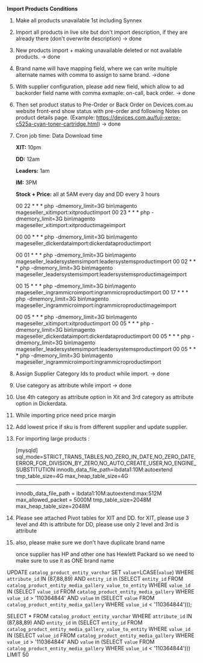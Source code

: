 **Import Products Conditions**
1) Make all products unavailable 1st including Synnex
2) Import all products in live site but don't import description,
   if they are already there (don't overwrite description) -> done
3) New products import + making unavailable deleted or not available products. -> done
4) Brand name will have mapping field, where we can write multiple
   alternate names with comma to assign to same brand. ->done
5) With supplier configuration, please add new field,
   which allow to ad backorder field name with comma exmaple: on-call, back order. -> done
6) Then set product status to Pre-Order or Back Order on Devices.com.au 
   website front-end show status with pre-order and following Notes on product details page. (Example: https://devices.com.au/fuji-xerox-c525a-cyan-toner-cartridge.html)
   -> done
7) Cron job time: Data Download time
   
   **XIT:** 10pm

   **DD:** 12am

   **Leaders:** 1am

   **IM:** 3PM

   **Stock + Price:** all at 5AM every day and DD every 3 hours
   
    00 22 * * *  php -dmemory_limit=3G  bin\magento mageseller_xitimport:xitproductimport
    00 23 * * *  php -dmemory_limit=3G bin\magento mageseller_xitimport:xitproductimageimport
    
    00 00 * * *  php -dmemory_limit=3G  bin\magento mageseller_dickerdataimport:dickerdataproductimport
    
    00 01 * * *  php -dmemory_limit=3G  bin\magento mageseller_leadersystemsimport:leadersystemsproductimport
    00 02 * * *  php -dmemory_limit=3G bin\magento mageseller_leadersystemsimport:leadersystemsproductimageimport

    00 15 * * *  php -dmemory_limit=3G  bin\magento mageseller_ingrammicroimport:ingrammicroproductimport
    00 17 * * *  php -dmemory_limit=3G bin\magento mageseller_ingrammicroimport:ingrammicroproductimageimport

    00 05 * * *  php -dmemory_limit=3G  bin\magento mageseller_xitimport:xitproductimport
    00 05 * * *  php -dmemory_limit=3G  bin\magento mageseller_dickerdataimport:dickerdataproductimport
    00 05 * * *  php -dmemory_limit=3G  bin\magento mageseller_leadersystemsimport:leadersystemsproductimport
    00 05 * * *  php -dmemory_limit=3G  bin\magento mageseller_ingrammicroimport:ingrammicroproductimport
    
8) Assign Supplier Category Ids to product while import. -> done
9) Use category as attribute while import -> done
10) Use 4th category as attribute option in Xit and 3rd category as attribute option in Dickerdata.
11) While importing price need price margin 
12) Add lowest price if sku is from different supplier and update supplier.
13) For importing large products :  

    [mysqld]
    sql_mode=STRICT_TRANS_TABLES,NO_ZERO_IN_DATE,NO_ZERO_DATE,ERROR_FOR_DIVISION_BY_ZERO,NO_AUTO_CREATE_USER,NO_ENGINE_SUBSTITUTION
    innodb_data_file_path=ibdata1:10M:autoextend
    tmp_table_size=4G
    max_heap_table_size=4G

    --------------------------------------------------------------
    innodb_data_file_path = ibdata1:10M:autoextend:max:512M
    max_allowed_packet = 5000M
    tmp_table_size=2048M
    max_heap_table_size=2048M


14) Please see attached Pivot tables for XIT and DD.
    for XIT, please use 3 level and 4th is attribute
    for DD, please use only 2 level and 3rd is attribute

15) also, please make sure we don't have duplicate brand name
    
    once supplier has HP and other one has Hewlett Packard so we need to make sure to use it as ONE brand name


UPDATE `catalog_product_entity_varchar` SET `value`=LCASE(`value`) WHERE `attribute_id` IN (87,88,89) AND `entity_id` in (SELECT `entity_id` FROM `catalog_product_entity_media_gallery_value_to_entity` WHERE `value_id` IN (SELECT `value_id` FROM `catalog_product_entity_media_gallery` WHERE `value_id` > '110364844' AND `value` in (SELECT `value` FROM `catalog_product_entity_media_gallery` WHERE `value_id` < '110364844')));


SELECT * FROM `catalog_product_entity_varchar` WHERE `attribute_id` IN (87,88,89) AND `entity_id` in (SELECT `entity_id` FROM `catalog_product_entity_media_gallery_value_to_entity` WHERE `value_id` IN (SELECT `value_id` FROM `catalog_product_entity_media_gallery` WHERE `value_id` > '110364844' AND `value` in (SELECT `value` FROM `catalog_product_entity_media_gallery` WHERE `value_id` < '110364844'))) LIMIT 50